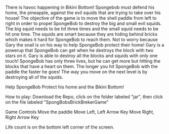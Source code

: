 There is havoc happening in Bikini Bottom! Spongebob must defend his home, the pineapple, against the evil squids that are trying to take over his house! The objective of the game is to move the shell paddle from left to right in order to propel SpongeBob to destroy the big and small evil squids. The big squid needs to be hit three times and the small squid needs to be hit one time. The squids are smart because they are hiding behind bricks which makes it hard for SpongeBob to reach them. Not to worry because Gary the snail is on his way to help SpongeBob protect their home! Gary is a powerup that SpongeBob can get when he destroys the block with two stars on it. Gary is able to destroy all the blocks and squids with only one touch! SpongeBob has only three lives, but he can get more but hitting the blocks that have a heart on them. The longer you hit SpongeBob with the paddle the faster he goes! The way you move on the next level is by destroying all of the squids. 

Help SpongeBob Protect his home and the Bikini Bottom! 

How to play:
Download the Repo, click on the folder labeled "jar", then click on the file labeled "SpongBobsBrickBrekerGame"

Game Controls 
Move the paddle 
Move Left, Left Arrow Key 
Move Right, Right Arrow Key

Life count is on the bottom left corner of the screen. 
